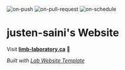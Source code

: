 
  ![on-push](../../actions/workflows/on-push.yaml/badge.svg)
  ![on-pull-request](../../actions/workflows/on-pull-request.yaml/badge.svg)
  ![on-schedule](../../actions/workflows/on-schedule.yaml/badge.svg)

  # justen-saini's Website

  Visit **[limb-laboratory.ca](http://limb-laboratory.ca)** 🚀

  _Built with [Lab Website Template](https://greene-lab.gitbook.io/lab-website-template-docs)_
